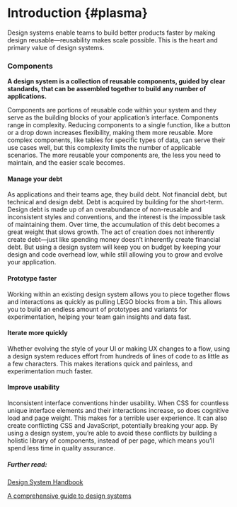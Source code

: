# Introduction {#plasma}

Design systems enable teams to build better products faster by making design reusable—reusability makes scale possible. This is the heart and primary value of design systems.

### Components

**A design system is a collection of reusable components, guided by clear standards, that can be assembled together to build any number of applications.**

Components are portions of reusable code within your system and they serve as the building blocks of your application’s interface. Components range in complexity. Reducing components to a single function, like a button or a drop down increases flexibility, making them more reusable. More complex components, like tables for specific types of data, can serve their use cases well, but this complexity limits the number of applicable scenarios. The more reusable your components are, the less you need to maintain, and the easier scale becomes.

#### Manage your debt

As applications and their teams age, they build debt. Not financial debt, but technical and design debt. Debt is acquired by building for the short-term. Design debt is made up of an overabundance of non-reusable and inconsistent styles and conventions, and the interest is the impossible task of maintaining them. Over time, the accumulation of this debt becomes a great weight that slows growth. The act of creation does not inherently create debt—just like spending money doesn’t inherently create financial debt. But using a design system will keep you on budget by keeping your design and code overhead low, while still allowing you to grow and evolve your application.

#### Prototype faster

Working within an existing design system allows you to piece together flows and interactions as quickly as pulling LEGO blocks from a bin. This allows you to build an endless amount of prototypes and variants for experimentation, helping your team gain insights and data fast.

#### Iterate more quickly

Whether evolving the style of your UI or making UX changes to a flow, using a design system reduces effort from hundreds of lines of code to as little as a few characters. This makes iterations quick and painless, and experimentation much faster.

#### Improve usability

Inconsistent interface conventions hinder usability. When CSS for countless unique interface elements and their interactions increase, so does cognitive load and page weight. This makes for a terrible user experience. It can also create conflicting CSS and JavaScript, potentially breaking your app. By using a design system, you’re able to avoid these conflicts by building a holistic library of components, instead of per page, which means you’ll spend less time in quality assurance.

##### Further read:

[Design System Handbook](https://www.designbetter.co/design-systems-handbook)

[A comprehensive guide to design systems](https://www.invisionapp.com/blog/guide-to-design-systems/)

